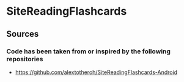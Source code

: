 # SiteReadingFlashcards

## Sources
### Code has been taken from or inspired by the following repositories
- https://github.com/alextotheroh/SiteReadingFlashcards-Android